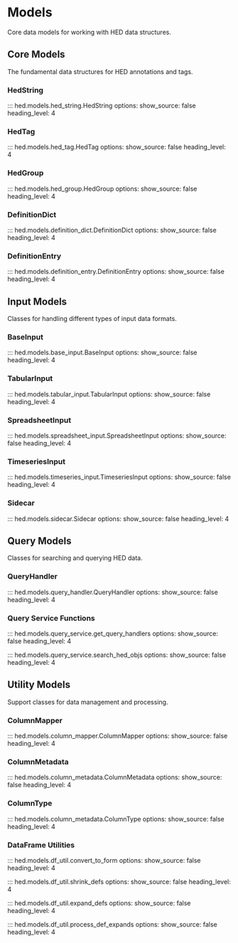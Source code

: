 # Models

Core data models for working with HED data structures.

## Core Models

The fundamental data structures for HED annotations and tags.

### HedString

::: hed.models.hed_string.HedString
    options:
      show_source: false
      heading_level: 4

### HedTag

::: hed.models.hed_tag.HedTag
    options:
      show_source: false
      heading_level: 4

### HedGroup

::: hed.models.hed_group.HedGroup
    options:
      show_source: false
      heading_level: 4

### DefinitionDict

::: hed.models.definition_dict.DefinitionDict
    options:
      show_source: false
      heading_level: 4

### DefinitionEntry

::: hed.models.definition_entry.DefinitionEntry
    options:
      show_source: false
      heading_level: 4

## Input Models

Classes for handling different types of input data formats.

### BaseInput

::: hed.models.base_input.BaseInput
    options:
      show_source: false
      heading_level: 4

### TabularInput

::: hed.models.tabular_input.TabularInput
    options:
      show_source: false
      heading_level: 4

### SpreadsheetInput

::: hed.models.spreadsheet_input.SpreadsheetInput
    options:
      show_source: false
      heading_level: 4

### TimeseriesInput

::: hed.models.timeseries_input.TimeseriesInput
    options:
      show_source: false
      heading_level: 4

### Sidecar

::: hed.models.sidecar.Sidecar
    options:
      show_source: false
      heading_level: 4

## Query Models

Classes for searching and querying HED data.

### QueryHandler

::: hed.models.query_handler.QueryHandler
    options:
      show_source: false
      heading_level: 4

### Query Service Functions

::: hed.models.query_service.get_query_handlers
    options:
      show_source: false
      heading_level: 4

::: hed.models.query_service.search_hed_objs
    options:
      show_source: false
      heading_level: 4

## Utility Models

Support classes for data management and processing.

### ColumnMapper

::: hed.models.column_mapper.ColumnMapper
    options:
      show_source: false
      heading_level: 4

### ColumnMetadata

::: hed.models.column_metadata.ColumnMetadata
    options:
      show_source: false
      heading_level: 4

### ColumnType

::: hed.models.column_metadata.ColumnType
    options:
      show_source: false
      heading_level: 4

### DataFrame Utilities

::: hed.models.df_util.convert_to_form
    options:
      show_source: false
      heading_level: 4

::: hed.models.df_util.shrink_defs
    options:
      show_source: false
      heading_level: 4

::: hed.models.df_util.expand_defs
    options:
      show_source: false
      heading_level: 4

::: hed.models.df_util.process_def_expands
    options:
      show_source: false
      heading_level: 4
